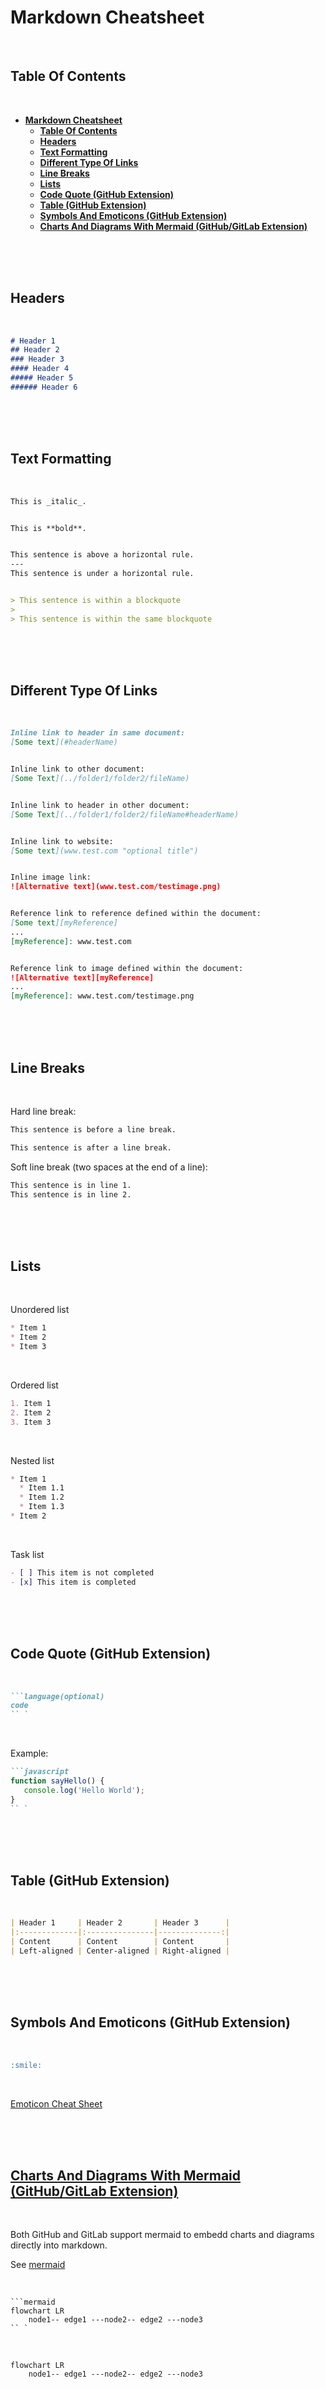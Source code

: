 # **Markdown Cheatsheet**
<br>

## **Table Of Contents**
<br>

- [**Markdown Cheatsheet**](#markdown-cheatsheet)
  - [**Table Of Contents**](#table-of-contents)
  - [**Headers**](#headers)
  - [**Text Formatting**](#text-formatting)
  - [**Different Type Of Links**](#different-type-of-links)
  - [**Line Breaks**](#line-breaks)
  - [**Lists**](#lists)
  - [**Code Quote (GitHub Extension)**](#code-quote-github-extension)
  - [**Table (GitHub Extension)**](#table-github-extension)
  - [**Symbols And Emoticons (GitHub Extension)**](#symbols-and-emoticons-github-extension)
  - [**Charts And Diagrams With Mermaid (GitHub/GitLab Extension)**](#charts-and-diagrams-with-mermaid-githubgitlab-extension)

<br>
<br>
<br>

## **Headers**
<br>

```markdown
# Header 1
## Header 2
### Header 3
#### Header 4
##### Header 5
###### Header 6
```

<br>
<br>
<br>

## **Text Formatting**
<br>

```markdown
This is _italic_.


This is **bold**.


This sentence is above a horizontal rule.
---
This sentence is under a horizontal rule.


> This sentence is within a blockquote
>
> This sentence is within the same blockquote
```

<br>
<br>
<br>

## **Different Type Of Links**
<br>

```markdown
Inline link to header in same document:
[Some text](#headerName)


Inline link to other document:
[Some Text](../folder1/folder2/fileName)


Inline link to header in other document:
[Some Text](../folder1/folder2/fileName#headerName)


Inline link to website:
[Some text](www.test.com "optional title")


Inline image link:
![Alternative text](www.test.com/testimage.png)


Reference link to reference defined within the document:
[Some text][myReference]
...
[myReference]: www.test.com 


Reference link to image defined within the document:
![Alternative text][myReference]
...
[myReference]: www.test.com/testimage.png
```

<br>
<br>
<br>

## **Line Breaks**
<br>

Hard line break:

```markdown
This sentence is before a line break.

This sentence is after a line break.
```

Soft line break (two spaces at the end of a line):

```markdown
This sentence is in line 1.  
This sentence is in line 2.
```

<br>
<br>
<br>

## **Lists**
<br>

Unordered list

```markdown
* Item 1
* Item 2
* Item 3
```
<br>

Ordered list

```markdown
1. Item 1
2. Item 2
3. Item 3
```
<br>

Nested list

```markdown
* Item 1
  * Item 1.1
  * Item 1.2
  * Item 1.3
* Item 2
```
<br>

Task list

```markdown
- [ ] This item is not completed
- [x] This item is completed
```

<br>
<br>
<br>

## **Code Quote (GitHub Extension)**
<br>

```markdown
```language(optional)
code
`` `
```

<br>

Example:

```markdown
```javascript
function sayHello() {
   console.log('Hello World');
} 
`` `
```

<br>
<br>
<br>

## **Table (GitHub Extension)**
<br>

```markdown
| Header 1     | Header 2       | Header 3      |
|:-------------|:---------------|--------------:|
| Content      | Content        | Content       |
| Left-aligned | Center-aligned | Right-aligned |
```

<br>
<br>
<br>

## **Symbols And Emoticons (GitHub Extension)**
<br>

```markdown
:smile:  
```
<br>

[Emoticon Cheat Sheet](https://github.com/ikatyang/emoji-cheat-sheet/blob/master/README.md)

<br>
<br>
<br>

## [**Charts And Diagrams With Mermaid (GitHub/GitLab Extension)**](./mermaid/mermaid.md)
<br>

Both GitHub and GitLab support mermaid to embedd charts and diagrams directly into markdown.

See [mermaid](./mermaid/mermaid.md)

<br>

```
```mermaid
flowchart LR
    node1-- edge1 ---node2-- edge2 ---node3
`` `
```

<br>

```mermaid
flowchart LR
    node1-- edge1 ---node2-- edge2 ---node3
```